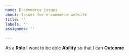 ```yaml
---
name: E-commerce issues
about: Issues for e-commerce website
title: ''
labels: ''
assignees: ''

---
```


As a **Role** I want to be able **Ability** so that I can **Outcome**
